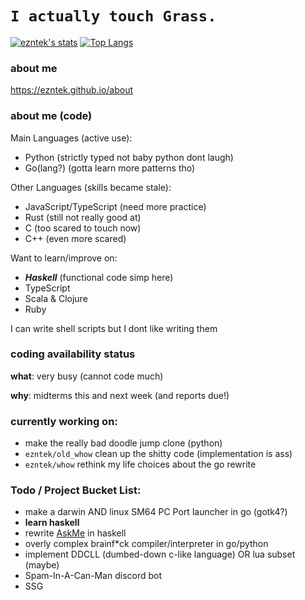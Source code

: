 # `I actually touch Grass.`
[![ezntek's stats](https://github-readme-stats.vercel.app/api?username=ezntek&count_private=true&show_icons=true&theme=radical)](https://github.com/anuraghazra/github-readme-stats)
[![Top Langs](https://github-readme-stats.vercel.app/api/top-langs/?username=ezntek&theme=radical)](https://github.com/anuraghazra/github-readme-stats)

### about me
https://ezntek.github.io/about

### about me (code)
Main Languages (active use):
* Python (strictly typed not baby python dont laugh)
* Go(lang?) (gotta learn more patterns tho)

Other Languages (skills became stale):
* JavaScript/TypeScript (need more practice)
* Rust (still not really good at)
* C (too scared to touch now)
* C++ (even more scared)

Want to learn/improve on:
* ***Haskell*** (functional code simp here)
* TypeScript
* Scala & Clojure
* Ruby

I can write shell scripts but I dont like writing them

### coding availability status
**what**: very busy (cannot code much)

**why**: midterms this and next week (and reports due!)

### currently working on:

* make the really bad doodle jump clone (python)
* `ezntek/old_whow` clean up the shitty code (implementation is ass)
* `ezntek/whow` rethink my life choices about the go rewrite

### Todo / Project Bucket List:

* make a darwin AND linux SM64 PC Port launcher in go (gotk4?)
* **learn haskell**
* rewrite [AskMe](https://github.com/DaringCuteSeal/AskMe) in haskell
* overly complex brainf\*ck compiler/interpreter in go/python
* implement DDCLL (dumbed-down c-like language) OR lua subset (maybe)
* Spam-In-A-Can-Man discord bot
* SSG
